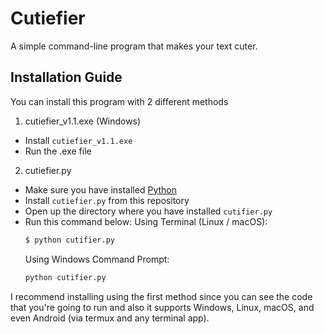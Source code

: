 # Cutiefier
A simple command-line program that makes your text cuter.
 
## Installation Guide
You can install this program with 2 different methods
  
1. cutiefier_v1.1.exe (Windows)
- Install `cutiefier_v1.1.exe`
- Run the .exe file

2. cutiefier.py
- Make sure you have installed [Python](https://www.python.org/downloads/)
- Install `cutiefier.py` from this repository
- Open up the directory where you have installed `cutifier.py`
- Run this command below:
  Using Terminal (Linux / macOS):
  ```bash
  $ python cutifier.py
  ```
  Using Windows Command Prompt:
  ```bash
  python cutifier.py
  ```
   
I recommend installing using the first method since you can see the code that you're going to run and also it supports Windows, Linux, macOS, and even Android (via termux and any terminal app).
